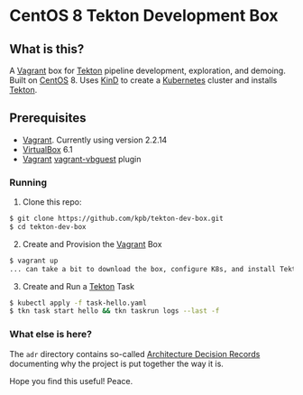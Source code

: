 # CentOS 8 Tekton Development Box

## What is this?

A [Vagrant][vagrant] box for [Tekton][tekton] pipeline development, exploration, and demoing. Built on
[CentOS][centos] 8. Uses [KinD][kind] to create a [Kubernetes][k8s] cluster and installs [Tekton][tekton].

## Prerequisites

- [Vagrant][vagrant]. Currently using version 2.2.14
- [VirtualBox][virtbox] 6.1
- [Vagrant][vagrant] [vagrant-vbguest][vbguest] plugin

### Running

1. Clone this repo:

```bash
$ git clone https://github.com/kpb/tekton-dev-box.git
$ cd tekton-dev-box
```

2. Create and Provision the [Vagrant][vagrant] Box

```bash
$ vagrant up
... can take a bit to download the box, configure K8s, and install Tekton (mine takes around 4.5 mins)
```
3. Create and Run a [Tekton][tekton] Task

```bash
$ kubectl apply -f task-hello.yaml
$ tkn task start hello && tkn taskrun logs --last -f
```

### What else is here?

The `adr` directory contains so-called [Architecture Decision Records][adr] documenting why the project is put together
the way it is.

Hope you find this useful! Peace.


<!-- refs -->

[adr]: https://cognitect.com/blog/2011/11/15/documenting-architecture-decisions "adder's"
[centos]: https://www.centos.org/ "CentOS homepage"
[k8s]: https://kubernetes.io "K8s Homepage"
[kind]: https://kind.sigs.k8s.io/ "KinD Homepage"
[tekton]: https://tekton.dev "Tekton Homepage"
[vagrant]: https://www.vagrantup.com/ "Vagrant Homepage"
[vbguest]: https://github.com/dotless-de/vagrant-vbguest "vbguest github page"
[virtbox]: https://www.virtualbox.org/ "Virtual Box Homepage"
